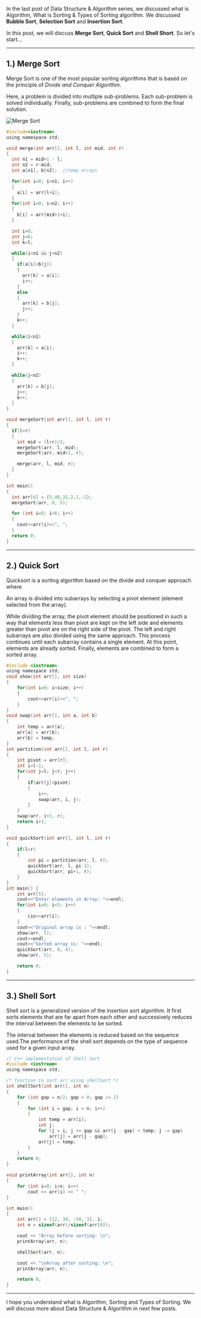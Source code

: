 In the last post of Data Structure & Algorithm series, we discussed what is Algorithm, What is Sorting & Types of Sorting algorithm. We discussed **Bubble Sort**, **Selection Sort** and **Insertion Sort**.

In this post, we will discuss **Merge Sort**, **Quick Sort** and **Shell Short**. So let's start...

---

## 1.) Merge Sort
Merge Sort is one of the most popular sorting algorithms that is based on the principle of _Divide and Conquer Algorithm_.

Here, a problem is divided into multiple sub-problems. Each sub-problem is solved individually. Finally, sub-problems are combined to form the final solution.

![Merge Sort](https://dev-to-uploads.s3.amazonaws.com/uploads/articles/x6dmhykreq80h1qblcfz.png)
```c
#include<iostream>
using namespace std;

void merge(int arr[], int l, int mid, int r)
{
  int n1 = mid+1 - l;
  int n2 = r-mid;
  int a[n1], b[n2];  //temp arrays

  for(int i=0; i<n1; i++)
  {
    a[i] = arr[l+i];
  }
  for(int i=0; i<n2; i++)
  {
    b[i] = arr[mid+1+i];
  }

  int i=0;
  int j=0;
  int k=l;

  while(i<n1 && j<n2)
  {
    if(a[i]<b[j])
    {
      arr[k] = a[i];
      i++;
    }
    else
    {
      arr[k] = b[j];
      j++;
    }
    k++;
  }

  while(i<n1)
  {
    arr[k] = a[i];
    i++;
    k++;
  }

  while(j<n2)
  {
    arr[k] = b[j];
    j++;
    k++;
  }
}

void mergeSort(int arr[], int l, int r)
{
  if(l<r)
  {
    int mid = (l+r)/2;
    mergeSort(arr, l, mid);
    mergeSort(arr, mid+1, r);

    merge(arr, l, mid, r);
  }
}

int main()
{
  int arr[6] = {5,40,31,2,1,-2};
  mergeSort(arr, 0, 5);

  for (int i=0; i<6; i++)
  {
    cout<<arr[i]<<", ";
  }
  return 0;
}
```
---
## 2.) Quick Sort
Quicksort is a sorting algorithm based on the divide and conquer approach where

An array is divided into subarrays by selecting a pivot element (element selected from the array).

While dividing the array, the pivot element should be positioned in such a way that elements less than pivot are kept on the left side and elements greater than pivot are on the right side of the pivot.
The left and right subarrays are also divided using the same approach. This process continues until each subarray contains a single element.
At this point, elements are already sorted. Finally, elements are combined to form a sorted array.
```c
#include <iostream>
using namespace std;
void show(int arr[], int size)
{
    for(int i=0; i<size; i++)
    {
        cout<<arr[i]<<", ";
    }
}
void swap(int arr[], int a, int b)
{
    int temp = arr[a];
    arr[a] = arr[b];
    arr[b] = temp;
}
int partition(int arr[], int l, int r)
{
    int pivot = arr[r];
    int i=l-1;
    for(int j=l; j<r; j++)
    {
        if(arr[j]<pivot)
        {
            i++;
            swap(arr, i, j);
        }
    }
    swap(arr, i+1, r);
    return i+1;
}

void quickSort(int arr[], int l, int r)
{
    if(l<r)
    {
        int pi = partition(arr, l, r);
        quickSort(arr, l, pi-1);
        quickSort(arr, pi+1, r);
    }
}
int main() {
    int arr[5];
    cout<<"Enter elements in Array: "<<endl;
    for(int i=0; i<5; i++)
    {
        cin>>arr[i];
    }
    cout<<"Original array is : "<<endl;
    show(arr, 5);
    cout<<endl;
    cout<<"Sorted array is: "<<endl;
    quickSort(arr, 0, 4);
    show(arr, 5);

    return 0;
}
```

---
## 3.) Shell Sort
Shell sort is a generalized version of the insertion sort algorithm. It first sorts elements that are far apart from each other and successively reduces the interval between the elements to be sorted.

The interval between the elements is reduced based on the sequence used.The performance of the shell sort depends on the type of sequence used for a given input array.
```c
// C++ implementation of Shell Sort
#include <iostream>
using namespace std;

/* function to sort arr using shellSort */
int shellSort(int arr[], int n)
{
	for (int gap = n/2; gap > 0; gap /= 2)
	{
		for (int i = gap; i < n; i++)
		{
			int temp = arr[i];
			int j;			
			for (j = i; j >= gap && arr[j - gap] > temp; j -= gap)
				arr[j] = arr[j - gap];
			arr[j] = temp;
		}
	}
	return 0;
}

void printArray(int arr[], int n)
{
	for (int i=0; i<n; i++)
		cout << arr[i] << " ";
}

int main()
{
	int arr[] = {12, 34, -50, 3}, i;
	int n = sizeof(arr)/sizeof(arr[0]);

	cout << "Array before sorting: \n";
	printArray(arr, n);

	shellSort(arr, n);

	cout << "\nArray after sorting: \n";
	printArray(arr, n);

	return 0;
}
```

---
I hope you understand what is Algorithm, Sorting and Types of Sorting. We will discuss more about Data Structure & Algorithm in next few posts.
